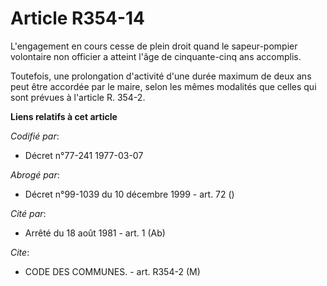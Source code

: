 # Article R354-14

L'engagement en cours cesse de plein droit quand le sapeur-pompier volontaire non officier a atteint l'âge de cinquante-cinq
ans accomplis.

Toutefois, une prolongation d'activité d'une durée maximum de deux ans peut être accordée par le maire, selon les mêmes
modalités que celles qui sont prévues à l'article R. 354-2.

**Liens relatifs à cet article**

_Codifié par_:

  - Décret n°77-241 1977-03-07

_Abrogé par_:

  - Décret n°99-1039 du 10 décembre 1999 - art. 72 ()

_Cité par_:

  - Arrêté du 18 août 1981 - art. 1 (Ab)

_Cite_:

  - CODE DES COMMUNES. - art. R354-2 (M)
